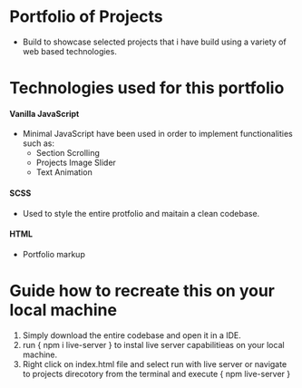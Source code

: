# Portfolio of Projects
- Build to showcase selected projects that i have build using a variety of web based technologies. 
# Technologies used for this portfolio 

#### Vanilla JavaScript 
- Minimal JavaScript have been used in order to implement functionalities such as:
    - Section Scrolling 
    - Projects Image Slider 
    - Text Animation 
#### SCSS 
-  Used to style the entire protfolio and maitain a clean codebase. 
#### HTML 
- Portfolio markup 

# Guide how to recreate this on your local machine
 1. Simply download the entire codebase and open it in a IDE.
 2. run { npm i live-server } to instal live server capabilitieas on your local machine.
 3. Right click on index.html file and select run with live server or navigate to projects direcotory from the terminal and execute { npm live-server }
